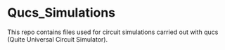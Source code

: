 # Qucs_Simulations
This repo contains files used for circuit simulations carried out with qucs (Quite Universal Circuit Simulator).

